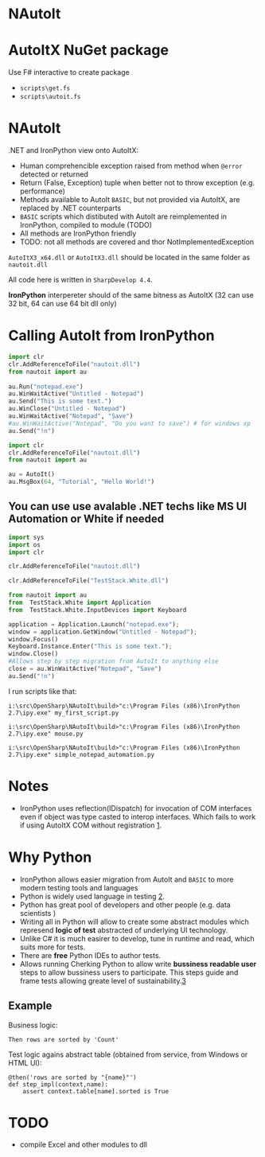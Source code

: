 NAutoIt
===========

AutoItX NuGet package
===
Use F# interactive to create package

- `scripts\get.fs`
- `scripts\autoit.fs`

NAutoIt
===

.NET and IronPython view onto AutoItX:

- Human comprehencible exception raised from method when `@error` detected or returned 
- Return (False, Exception) tuple when better not to throw exception (e.g. performance)
- Methods available to AutoIt `BASIC`, but not provided via AutoItX, are replaced by .NET counterparts
- `BASIC` scripts which distibuted with AutoIt are reimplemented in IronPython, compiled to module (TODO)
- All methods are IronPython friendly
- TODO: not all methods are covered and thor NotImplementedException

`AutoItX3_x64.dll` or `AutoItX3.dll` should be located in the same folder as `nautoit.dll`
 
All code here is written in `SharpDevelop 4.4`.
 
**IronPython** interpereter should of the same bitness as AutoItX (32 can use 32 bit, 64 can use 64 bit dll only)

Calling AutoIt from IronPython
===
```python
import clr
clr.AddReferenceToFile("nautoit.dll")     
from nautoit import au  
 
au.Run("notepad.exe")
au.WinWaitActive("Untitled - Notepad")
au.Send("This is some text.")
au.WinClose("Untitled - Notepad")
au.WinWaitActive("Notepad", "Save")
#au.WinWaitActive("Notepad", "Do you want to save") # for windows xp
au.Send("!n")
```

```python
import clr
clr.AddReferenceToFile("nautoit.dll")     
from nautoit import au

au = AutoIt()
au.MsgBox(64, "Tutorial", "Hello World!")
```

You can use use avalable .NET techs like MS UI Automation or White if needed
---

```python
import sys
import os
import clr

clr.AddReferenceToFile("nautoit.dll")   

clr.AddReferenceToFile("TestStack.White.dll")     

from nautoit import au
from  TestStack.White import Application
from  TestStack.White.InputDevices import Keyboard

application = Application.Launch("notepad.exe");
window = application.GetWindow("Untitled - Notepad");
window.Focus()
Keyboard.Instance.Enter("This is some text.");
window.Close()
#Allows step by step migration from AutoIt to anything else
close = au.WinWaitActive("Notepad", "Save")
au.Send("!n")
```

I run scripts like that:
```
i:\src\OpenSharp\NAutoIt\build>"c:\Program Files (x86)\IronPython 2.7\ipy.exe" my_first_script.py

i:\src\OpenSharp\NAutoIt\build>"c:\Program Files (x86)\IronPython 2.7\ipy.exe" mouse.py

i:\src\OpenSharp\NAutoIt\build>"c:\Program Files (x86)\IronPython 2.7\ipy.exe" simple_notepad_automation.py
```

Notes
===
- IronPython uses reflection(IDispatch) for invocation of COM interfaces even if object was type casted to interop interfaces.
Which fails to work if using AutoItX COM without registration [1].


Why Python
===
- IronPython allows easier migration from AutoIt and `BASIC` to more modern testing tools and languages
- Python is widely used language in testing [2].
- Python has great pool of developers and other people (e.g. data scientists )
- Writing all in Python will allow to create some abstract modules which represend **logic of test** abstracted of underlying UI technology.
- Unlike C# it is much easirer to develop, tune in runtime and read, which suits more for tests.
- There are **free** Python IDEs to author tests.
- Allows running Cherking Python to allow write **bussiness readable user** steps to allow bussiness users to participate. This steps guide and frame tests allowing greate level of sustainability.[3]

Example
----
Business logic:
```gherkin
Then rows are sorted by 'Count' 
```

Test logic agains abstract table (obtained from service, from Windows or HTML UI):
```
@then('rows are sorted by "{name}"')
def step_impl(context,name):
    assert context.table[name].sorted is True
```

[1]: http://stackoverflow.com/questions/9209910/how-to-use-registration-free-com-dll-in-dot-net/9229764?noredirect=1#comment29983358_9229764 
[2]: https://www.diigo.com/list/dzmitry_lahoda/Python+UI+Automation/2tiwxcs10
[3]: https://github.com/cucumber/cucumber/wiki/Gherkin




TODO
===

* compile Excel and other modules to dll